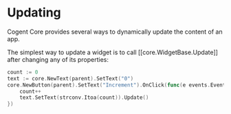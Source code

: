 # Updating

Cogent Core provides several ways to dynamically update the content of an app.

The simplest way to update a widget is to call [[core.WidgetBase.Update]] after changing any of its properties:

```Go
count := 0
text := core.NewText(parent).SetText("0")
core.NewButton(parent).SetText("Increment").OnClick(func(e events.Event) {
    count++
    text.SetText(strconv.Itoa(count)).Update()
})
```
